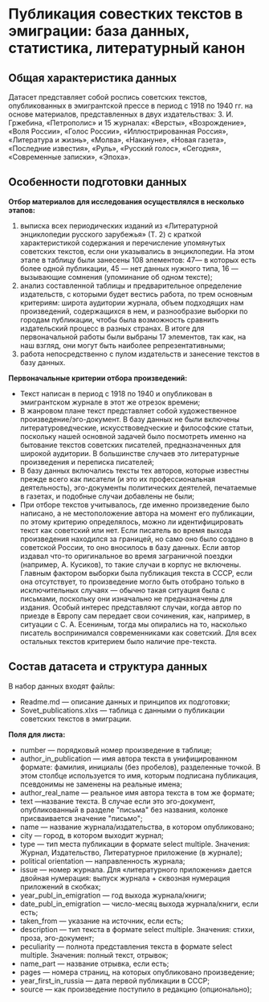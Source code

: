 #  Публикация совестких текстов в эмиграции: база данных, статистика, литературный канон
## Общая характеристика данных
Датасет представляет собой роспись советских текстов, опубликованных в эмигрантской прессе в период с 1918 по 1940 гг. на основе материалов, представленных в двух издательствах: З. И. Гржебина, «Петрополис» и 15 журналах: «Версты», «Возрождение», «Воля России», «Голос России», «Иллюстрированная Россия», «Литература и жизнь», «Молва», «Накануне», «Новая газета», «Последние известия», «Руль», «Русский голос», «Сегодня», «Современные записки», «Эпоха».

## Особенности подготовки данных
**Отбор материалов для исследования осуществлялся в несколько этапов:**
1) выписка всех периодических изданий из «Литературной энциклопедии русского зарубежья» (Т. 2) с краткой характеристикой содержания и перечисление упомянутых советских текстов, если они указывались в энциклопедии. На этом этапе в таблицу были занесены 108 элементов: 47— в которых есть более одной публикации, 45 — нет данных нужного типа, 16 — вызывающие сомнения (упоминание об одном тексте);
2) анализ составленной таблицы и предварительное определение издательств, с которыми будет вестись работа, по трем основным критериям: широта аудитории журнала, объем подходящих нам произведений, содержащихся в нем, и разнообразие выборки по городам публикации, чтобы была возможность сравнить издательский процесс в разных странах. В итоге для первоначальной работы были выбраны 17 элементов, так как, на наш взгляд, они могут быть наиболее репрезентативными;
3) работа непосредственно с пулом издательств и занесение текстов в базу данных.
   
**Первоначальные критерии отбора произведений:**
+ Текст написан в период с 1918 по 1940 и опубликован в эмигрантском журнале в этот же отрезок времени;
+ В жанровом плане текст представляет собой художественное произведение/эго-документ. В базу данных не были включены литературоведческие, искусствоведческие и философские статьи, поскольку нашей основной задачей было посмотреть именно на бытование текстов советских писателей, предназначенных для широкой аудитории. В большинстве случаев это литературные произведения и переписка писателей;
+ В базу данных включались тексты тех авторов, которые известны прежде всего как писатели (и это их профессиональная деятельность), эго-документы политических деятелей, печатаемые в газетах, и подобные случаи добавлены не были;
+ При отборе текстов учитывалось, где именно произведение было написано, а не местоположение автора на момент его публикации, по этому критерию определялось, можно ли идентифицировать текст как советский или нет. Если писатель во время выхода произведения находился за границей, но само оно было создано в советской России, то оно вносилось в базу данных. Если автор издавал что-то оригинальное во время заграничной поездки (например, А. Кусиков), то такие случаи в корпус не включены. Главным фактором выборки была публикация текста в СССР, если она отсутствует, то произведение могло быть отобрано только в исключительных случаях — обычно такая ситуация была с письмами, поскольку они изначально не предназначены для издания. Особый интерес представляют случаи, когда автор по приезде в Европу сам передает свои сочинения, как, например, в ситуации с С. А. Есениным, тогда мы опирались на то, насколько писатель воспринимался современниками как советский. Для всех остальных текстов критерием было наличие пре-текста.

## Состав датасета и структура данных
В набор данных входят файлы:
+ Readme.md — описание данных и принципов их подготовки;
+ Sovet_publications.xlxs — таблица с данными о публикации советских текстов в эмиграции.

**Поля для листа:**
+ number  — порядковый номер произведение в таблице;
+ author_in_publication — имя автора текста в унифицированном формате: фамилия, инициалы (без пробелов), разделенные точкой. В этом столбце используется то имя, которым подписана публикация, псевдонимы не заменены на реальные имена;
+ author_real_name  — реальное имя автора текста в том же формате;
+ text  —название текста. В случае если это эго-документ, опубликованный в разделе "письма" без названия, колонке присваивается значение "письмо";
+ name  — название журнала/издательства, в котором опубликовано;
+ city  —  город, в котором выходит журнал;
+ type  — тип места публикации в формате select multiple. Значения: Журнал, Издательство, Литературное приложение (в журнале);
+ political orientation — направленность журнала;
+ issue   — номер журнала. Для «литературного приложения» дается двойная нумерация: выпуск журнала + сквозная нумерация приложений в скобках;
+ year_publ_in_emigration  — год выхода журнала/книги;
+ date_publ_in_emigration  — число-месяц выхода журнала/книги, если есть;
+ taken_from  — указание на источник, если есть;
+ description  — тип текста в формате select multiple. Значения: стихи, проза, эго-документ;
+ peculiarity  — полнота представления текста в формате select multiple. Значения: полный текст, отрывок;
+ name_part  — название отрывка, если есть;
+ pages  — номера страниц, на которых опубликовано произведение;
+ year_first_in_russia  — дата первой публикации в СССР;
+ source   — как произведение поступило в редакцию (опционально);
